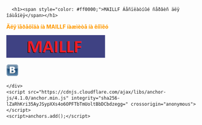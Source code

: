 
<!DOCTYPE html>
<html lang="ru-RU">
  <head>
    <meta charset="UTF-8">
    <meta http-equiv="X-UA-Compatible" content="IE=edge">
    <meta name="viewport" content="width=device-width, initial-scale=1">

<!-- Begin Jekyll SEO tag v2.6.1 -->
<title>MAILLF</title>
<meta name="generator" content="Jekyll v3.9.0" />
<meta property="og:title" content="batmangithuber.github.io" />
<meta property="og:locale" content="en_US" />
<link rel="canonical" href="https://batmangithuber.github.io/" />
<meta property="og:url" content="https://batmangithuber.github.io/" />
<meta property="og:site_name" content="batmangithuber.github.io" />
<script type="application/ld+json">
{"@type":"WebSite","headline":"batmangithuber.github.io","url":"https://batmangithuber.github.io/","name":"batmangithuber.github.io","@context":"https://schema.org"}</script>
<!-- End Jekyll SEO tag -->
         




      <h1><span style="color: #ff0000;">MAILLF Áåñïëàòíûé ñåðâèñ äëÿ îáùåíèÿ</span></h1>
<p><span style="color: #ff9900;"><strong>Äëÿ ïåðåõîäà íà MAILLF íàæìèòå íà êíîïêó</strong></span></p>
<p><a href="https://batmangithuber.github.io/indexmaillf" title="MAILLF"><img src="https://raw.githubusercontent.com/BatmanGitHuber/batmangithuber.github.io/main/maillfbutton.png" alt="MAILLF" width="261" height="60" /></a></p>
<p><a href="https://vk.com/fray9520" title="VK"><img src="https://raw.githubusercontent.com/BatmanGitHuber/batmangithuber.github.io/main/vklogo.png" alt="VK" width="32" height="32" /></a></p>


      
    </div>
    <script src="https://cdnjs.cloudflare.com/ajax/libs/anchor-js/4.1.0/anchor.min.js" integrity="sha256-lZaRhKri35AyJSypXXs4o6OPFTbTmUoltBbDCbdzegg=" crossorigin="anonymous"></script>
    <script>anchors.add();</script>
    
  </body>
</html>
